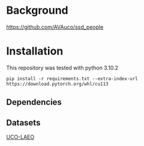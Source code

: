# Background

https://github.com/AVAuco/ssd_people

# Installation

This repository was tested with python 3.10.2


```
pip install -r requirements.txt --extra-index-url https://download.pytorch.org/whl/cu113
```

## Dependencies

## Datasets

[UCO-LAEO](https://github.com/AVAuco/ucolaeodb)